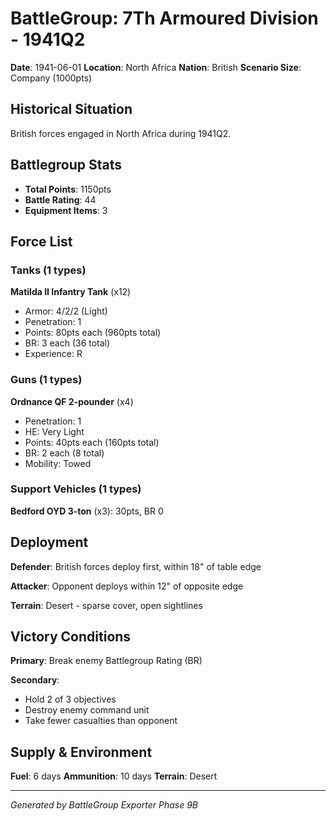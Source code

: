 # BattleGroup: 7Th Armoured Division - 1941Q2

**Date**: 1941-06-01
**Location**: North Africa
**Nation**: British
**Scenario Size**: Company (1000pts)

## Historical Situation

British forces engaged in North Africa during 1941Q2.

## Battlegroup Stats

- **Total Points**: 1150pts
- **Battle Rating**: 44
- **Equipment Items**: 3

## Force List

### Tanks (1 types)

**Matilda II Infantry Tank** (x12)
- Armor: 4/2/2 (Light)
- Penetration: 1
- Points: 80pts each (960pts total)
- BR: 3 each (36 total)
- Experience: R

### Guns (1 types)

**Ordnance QF 2-pounder** (x4)
- Penetration: 1
- HE: Very Light
- Points: 40pts each (160pts total)
- BR: 2 each (8 total)
- Mobility: Towed

### Support Vehicles (1 types)

**Bedford OYD 3-ton** (x3): 30pts, BR 0

## Deployment

**Defender**: British forces deploy first, within 18" of table edge

**Attacker**: Opponent deploys within 12" of opposite edge

**Terrain**: Desert - sparse cover, open sightlines

## Victory Conditions

**Primary**: Break enemy Battlegroup Rating (BR)

**Secondary**:
- Hold 2 of 3 objectives
- Destroy enemy command unit
- Take fewer casualties than opponent

## Supply & Environment

**Fuel**: 6 days
**Ammunition**: 10 days
**Terrain**: Desert

---

*Generated by BattleGroup Exporter Phase 9B*
